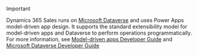 > [!IMPORTANT]
> Dynamics 365 Sales runs on [Microsoft Dataverse](/powerapps/maker/data-platform/data-platform-intro) and uses Power Apps model-driven app design. It supports the standard extensibility model for model-driven apps and Dataverse to perform operations programmatically. For more information, see [Model-driven apps Developer Guide](/powerapps/developer/model-driven-apps/overview) and [Microsoft Dataverse Developer Guide](/powerapps/developer/data-platform/overview)
